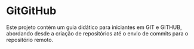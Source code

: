 # GitGitHub

Este projeto contém um guia didático para iniciantes em GIT e GITHUB, abordando desde a criação de repositórios até o envio de commits para o repositório remoto.